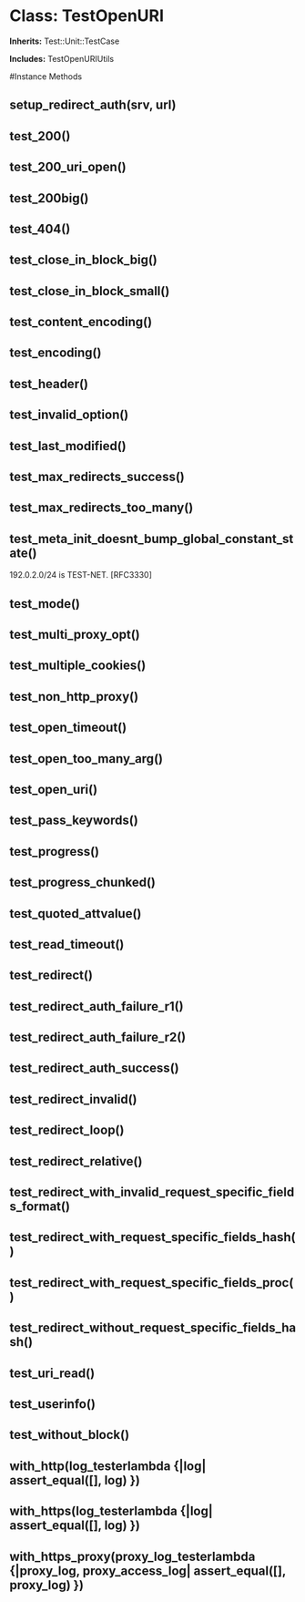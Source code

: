 # Class: TestOpenURI
**Inherits:** Test::Unit::TestCase
    
**Includes:** TestOpenURIUtils
  




#Instance Methods
## setup_redirect_auth(srv, url) [](#method-i-setup_redirect_auth)

## test_200() [](#method-i-test_200)

## test_200_uri_open() [](#method-i-test_200_uri_open)

## test_200big() [](#method-i-test_200big)

## test_404() [](#method-i-test_404)

## test_close_in_block_big() [](#method-i-test_close_in_block_big)

## test_close_in_block_small() [](#method-i-test_close_in_block_small)

## test_content_encoding() [](#method-i-test_content_encoding)

## test_encoding() [](#method-i-test_encoding)

## test_header() [](#method-i-test_header)

## test_invalid_option() [](#method-i-test_invalid_option)

## test_last_modified() [](#method-i-test_last_modified)

## test_max_redirects_success() [](#method-i-test_max_redirects_success)

## test_max_redirects_too_many() [](#method-i-test_max_redirects_too_many)

## test_meta_init_doesnt_bump_global_constant_state() [](#method-i-test_meta_init_doesnt_bump_global_constant_state)
192.0.2.0/24 is TEST-NET.  [RFC3330]

## test_mode() [](#method-i-test_mode)

## test_multi_proxy_opt() [](#method-i-test_multi_proxy_opt)

## test_multiple_cookies() [](#method-i-test_multiple_cookies)

## test_non_http_proxy() [](#method-i-test_non_http_proxy)

## test_open_timeout() [](#method-i-test_open_timeout)

## test_open_too_many_arg() [](#method-i-test_open_too_many_arg)

## test_open_uri() [](#method-i-test_open_uri)

## test_pass_keywords() [](#method-i-test_pass_keywords)

## test_progress() [](#method-i-test_progress)

## test_progress_chunked() [](#method-i-test_progress_chunked)

## test_quoted_attvalue() [](#method-i-test_quoted_attvalue)

## test_read_timeout() [](#method-i-test_read_timeout)

## test_redirect() [](#method-i-test_redirect)

## test_redirect_auth_failure_r1() [](#method-i-test_redirect_auth_failure_r1)

## test_redirect_auth_failure_r2() [](#method-i-test_redirect_auth_failure_r2)

## test_redirect_auth_success() [](#method-i-test_redirect_auth_success)

## test_redirect_invalid() [](#method-i-test_redirect_invalid)

## test_redirect_loop() [](#method-i-test_redirect_loop)

## test_redirect_relative() [](#method-i-test_redirect_relative)

## test_redirect_with_invalid_request_specific_fields_format() [](#method-i-test_redirect_with_invalid_request_specific_fields_format)

## test_redirect_with_request_specific_fields_hash() [](#method-i-test_redirect_with_request_specific_fields_hash)

## test_redirect_with_request_specific_fields_proc() [](#method-i-test_redirect_with_request_specific_fields_proc)

## test_redirect_without_request_specific_fields_hash() [](#method-i-test_redirect_without_request_specific_fields_hash)

## test_uri_read() [](#method-i-test_uri_read)

## test_userinfo() [](#method-i-test_userinfo)

## test_without_block() [](#method-i-test_without_block)

## with_http(log_testerlambda {|log| assert_equal([], log) }) [](#method-i-with_http)

## with_https(log_testerlambda {|log| assert_equal([], log) }) [](#method-i-with_https)

## with_https_proxy(proxy_log_testerlambda {|proxy_log, proxy_access_log| assert_equal([], proxy_log) }) [](#method-i-with_https_proxy)

